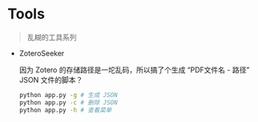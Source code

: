 # Tools
> 乱糊的工具系列

- ZoteroSeeker

    因为 Zotero 的存储路径是一坨乱码，所以搞了个生成 “PDF文件名 - 路径” JSON 文件的脚本？

    ```bash
    python app.py -g # 生成 JSON
    python app.py -c # 删除 JSON
    python app.py -h # 查看菜单
    ```
